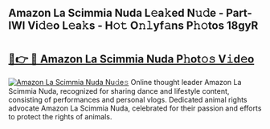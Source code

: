 ## Amazon La Scimmia Nuda L𝚎a𝚔ed N𝚞𝚍e - Part-lWl Vi𝚍𝚎o L𝚎a𝚔s - H𝚘𝚝 O𝚗𝚕yf𝚊ns P𝚑𝚘tos 18gyR

# <h2><a href="http://kf1q6h1.oniu.top/?m=Amazon+La+Scimmia+Nuda">🔗👉 🔴 Amazon La Scimmia Nuda P𝚑ot𝚘𝚜 V𝚒d𝚎o</a></h2>

[![Amazon La Scimmia Nuda Nu𝚍e𝚜](https://i.imgur.com/0qMVB7G.gif)](http://kf1q6h1.oniu.top/?m=Amazon+La+Scimmia+Nuda)
Online thought leader Amazon La Scimmia Nuda, recognized for sharing dance and lifestyle content, consisting of performances and personal vlogs. Dedicated animal rights advocate Amazon La Scimmia Nuda, celebrated for their passion and efforts to protect the rights of animals.  
